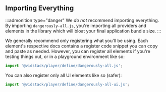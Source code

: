 ## Importing Everything

:::admonition type="danger"
We _do not_ recommend importing everything. By importing `dangerously-all.js`, you're importing
all providers and elements in the library which will bloat your final application bundle size.
:::

We generally recommend only registering what you'll be using. Each element's respective docs
contains a register code snippet you can copy and paste as needed. However, you can register
all elements if you're testing things out, or in a playground environment like so:

```js copy
import '@vidstack/player/define/dangerously-all.js';
```

You can also register only all UI elements like so (safer):

```js copy
import '@vidstack/player/define/dangerously-all-ui.js';
```
